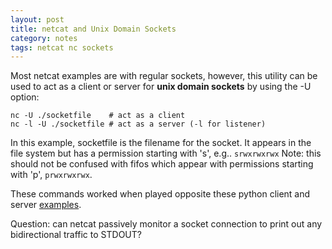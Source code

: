 ```yaml
---
layout: post
title: netcat and Unix Domain Sockets
category: notes
tags: netcat nc sockets
---
```

Most netcat examples are with regular sockets, however, this utility
can be used to act as a client or server for **unix domain sockets**
by using the -U option:

    nc -U ./socketfile    # act as a client
    nc -l -U ./socketfile # act as a server (-l for listener)

In this example, socketfile is the filename for the socket.  It
appears in the file system but has a permission starting with 's',
e.g..  `srwxrwxrwx` Note: this should not be confused with fifos which
appear with permissions starting with 'p', `prwxrwxrwx`.

These commands worked when played opposite these python client and
server [examples](https://pymotw.com/2/socket/uds.html).

Question: can netcat passively monitor a socket connection to print
out any bidirectional traffic to STDOUT?


